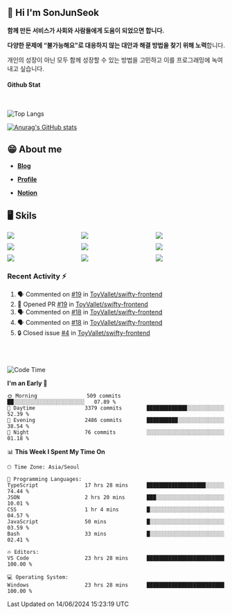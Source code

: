 ## 👋 Hi I'm SonJunSeok

**함께 만든 서비스가 사회와 사람들에게 도움이 되었으면 합니다.** 

**다양한 문제에 “불가능해요”로 대응하지 않는 대안과 해결 방법을 찾기 위해 노력**합니다. 

개인의 성장이 아닌 모두 함께 성장할 수 있는 방법을 고민하고 이를 프로그래밍에 녹여내고 싶습니다.

#### Github Stat
<div style="margin-top:50px;">

![Top Langs](https://github-readme-stats.vercel.app/api/top-langs/?username=kd02109&layout=compact&bg_color=dbf4ff&title_color=67adcc&text_color=67adcc&hide_border=true&show_icons=true&icon_color=67adcc&rank_icon=github&count_private=true&card_width=400px&card_height=300px)

[![Anurag's GitHub stats](https://github-readme-stats.vercel.app/api?username=kd02109&bg_color=dbf4ff&title_color=67adcc&text_color=67adcc&hide_border=true&show_icons=true&icon_color=67adcc&rank_icon=github&count_private=true&card_width=250px)](https://github.com/anuraghazra/github-readme-stats)


</div>



## 😁 About me
-  <a href="https://sonblog.vercel.app/" target="_blank"><strong>Blog</strong></a>

-  <a href="https://nostalgic-marquis-7af.notion.site/Frontend-Engineer-ec9b6e38c7824e7fb7f6fca4fc8564a5?pvs=74" target="_blank"><strong>Profile</strong></a>

-  <a href="https://nostalgic-marquis-7af.notion.site/Front-End-f0f3b7fcec3045c482c1cd33dfcf2abc?pvs=74" target="_blank"><strong>Notion</strong></a>

## 🖥️ Skils


<div style="display:grid; grid-template-rows:repeat(3, 1fr); grid-template-columns:repeat(3, 1fr); gap:10px">
  <img src="https://img.shields.io/badge/javascript-F7DF1E?style=flat-square&logo=javascript&logoColor=black"> 
  <img src="https://img.shields.io/badge/typescript-3178C6?style=flat-square&logo=typescript&logoColor=white"/>
  <img src="https://img.shields.io/badge/react-61DAFB?style=flat-square&logo=react&logoColor=black"/>
  <img src="https://img.shields.io/badge/redux-764ABC?style=flat-square&logo=redux&logoColor=white"/>
  <img src="https://img.shields.io/badge/styledcomponents-DB7093?style=flat-square&logo=styledcomponents&logoColor=white"/>
  <img src="https://img.shields.io/badge/tailwindcss-06B6D4?style=flat-square&logo=tailwindcss&logoColor=white"/>
  <img src="https://img.shields.io/badge/reactquery-FF4154?style=flat-square&logo=reactquery&logoColor=white"/>
  <img src="https://img.shields.io/badge/Next.js-B4B4DC?style=flat&logo=Next.js&logoColor=black"/>
  <img src="https://img.shields.io/badge/reactrouter-CA4245?style=flat-square&logo=reactrouter&logoColor=white"/>
</div>

### Recent Activity :zap:
<!--START_SECTION:activity-->
1. 🗣 Commented on [#19](https://github.com/ToyVallet/swifty-frontend/pull/19#issuecomment-2168024282) in [ToyVallet/swifty-frontend](https://github.com/ToyVallet/swifty-frontend)
2. 💪 Opened PR [#19](https://github.com/ToyVallet/swifty-frontend/pull/19) in [ToyVallet/swifty-frontend](https://github.com/ToyVallet/swifty-frontend)
3. 🗣 Commented on [#18](https://github.com/ToyVallet/swifty-frontend/pull/18#issuecomment-2164940388) in [ToyVallet/swifty-frontend](https://github.com/ToyVallet/swifty-frontend)
4. 🗣 Commented on [#18](https://github.com/ToyVallet/swifty-frontend/pull/18#issuecomment-2164167395) in [ToyVallet/swifty-frontend](https://github.com/ToyVallet/swifty-frontend)
5. 🔒 Closed issue [#4](https://github.com/ToyVallet/swifty-frontend/issues/4) in [ToyVallet/swifty-frontend](https://github.com/ToyVallet/swifty-frontend)
<!--END_SECTION:activity-->

<br/>
<br/>

<!--START_SECTION:waka-->
![Code Time](http://img.shields.io/badge/Code%20Time-1%2C763%20hrs%204%20mins-blue)

**I'm an Early 🐤** 

```text
🌞 Morning                509 commits         ██░░░░░░░░░░░░░░░░░░░░░░░   07.89 % 
🌆 Daytime                3379 commits        █████████████░░░░░░░░░░░░   52.39 % 
🌃 Evening                2486 commits        ██████████░░░░░░░░░░░░░░░   38.54 % 
🌙 Night                  76 commits          ░░░░░░░░░░░░░░░░░░░░░░░░░   01.18 % 
```


📊 **This Week I Spent My Time On** 

```text
🕑︎ Time Zone: Asia/Seoul

💬 Programming Languages: 
TypeScript               17 hrs 28 mins      ███████████████████░░░░░░   74.44 % 
JSON                     2 hrs 20 mins       ███░░░░░░░░░░░░░░░░░░░░░░   10.01 % 
CSS                      1 hr 4 mins         █░░░░░░░░░░░░░░░░░░░░░░░░   04.57 % 
JavaScript               50 mins             █░░░░░░░░░░░░░░░░░░░░░░░░   03.59 % 
Bash                     33 mins             █░░░░░░░░░░░░░░░░░░░░░░░░   02.41 % 

🔥 Editors: 
VS Code                  23 hrs 28 mins      █████████████████████████   100.00 % 

💻 Operating System: 
Windows                  23 hrs 28 mins      █████████████████████████   100.00 % 
```


 Last Updated on 14/06/2024 15:23:19 UTC
<!--END_SECTION:waka-->
